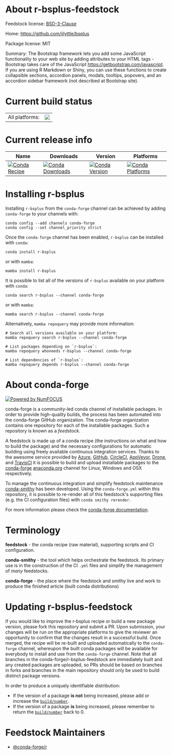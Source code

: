 About r-bsplus-feedstock
========================

Feedstock license: [BSD-3-Clause](https://github.com/conda-forge/r-bsplus-feedstock/blob/main/LICENSE.txt)

Home: https://github.com/ijlyttle/bsplus

Package license: MIT

Summary: The Bootstrap framework lets you add some JavaScript functionality to your web site by adding attributes to your HTML tags - Bootstrap takes care of the JavaScript <https://getbootstrap.com/javascript>. If you are using R Markdown or Shiny, you can use these functions to create collapsible sections, accordion panels, modals, tooltips, popovers, and an accordion sidebar framework (not described at Bootstrap site).

Current build status
====================


<table><tr><td>All platforms:</td>
    <td>
      <a href="https://dev.azure.com/conda-forge/feedstock-builds/_build/latest?definitionId=12938&branchName=main">
        <img src="https://dev.azure.com/conda-forge/feedstock-builds/_apis/build/status/r-bsplus-feedstock?branchName=main">
      </a>
    </td>
  </tr>
</table>

Current release info
====================

| Name | Downloads | Version | Platforms |
| --- | --- | --- | --- |
| [![Conda Recipe](https://img.shields.io/badge/recipe-r--bsplus-green.svg)](https://anaconda.org/conda-forge/r-bsplus) | [![Conda Downloads](https://img.shields.io/conda/dn/conda-forge/r-bsplus.svg)](https://anaconda.org/conda-forge/r-bsplus) | [![Conda Version](https://img.shields.io/conda/vn/conda-forge/r-bsplus.svg)](https://anaconda.org/conda-forge/r-bsplus) | [![Conda Platforms](https://img.shields.io/conda/pn/conda-forge/r-bsplus.svg)](https://anaconda.org/conda-forge/r-bsplus) |

Installing r-bsplus
===================

Installing `r-bsplus` from the `conda-forge` channel can be achieved by adding `conda-forge` to your channels with:

```
conda config --add channels conda-forge
conda config --set channel_priority strict
```

Once the `conda-forge` channel has been enabled, `r-bsplus` can be installed with `conda`:

```
conda install r-bsplus
```

or with `mamba`:

```
mamba install r-bsplus
```

It is possible to list all of the versions of `r-bsplus` available on your platform with `conda`:

```
conda search r-bsplus --channel conda-forge
```

or with `mamba`:

```
mamba search r-bsplus --channel conda-forge
```

Alternatively, `mamba repoquery` may provide more information:

```
# Search all versions available on your platform:
mamba repoquery search r-bsplus --channel conda-forge

# List packages depending on `r-bsplus`:
mamba repoquery whoneeds r-bsplus --channel conda-forge

# List dependencies of `r-bsplus`:
mamba repoquery depends r-bsplus --channel conda-forge
```


About conda-forge
=================

[![Powered by
NumFOCUS](https://img.shields.io/badge/powered%20by-NumFOCUS-orange.svg?style=flat&colorA=E1523D&colorB=007D8A)](https://numfocus.org)

conda-forge is a community-led conda channel of installable packages.
In order to provide high-quality builds, the process has been automated into the
conda-forge GitHub organization. The conda-forge organization contains one repository
for each of the installable packages. Such a repository is known as a *feedstock*.

A feedstock is made up of a conda recipe (the instructions on what and how to build
the package) and the necessary configurations for automatic building using freely
available continuous integration services. Thanks to the awesome service provided by
[Azure](https://azure.microsoft.com/en-us/services/devops/), [GitHub](https://github.com/),
[CircleCI](https://circleci.com/), [AppVeyor](https://www.appveyor.com/),
[Drone](https://cloud.drone.io/welcome), and [TravisCI](https://travis-ci.com/)
it is possible to build and upload installable packages to the
[conda-forge](https://anaconda.org/conda-forge) [anaconda.org](https://anaconda.org/)
channel for Linux, Windows and OSX respectively.

To manage the continuous integration and simplify feedstock maintenance
[conda-smithy](https://github.com/conda-forge/conda-smithy) has been developed.
Using the ``conda-forge.yml`` within this repository, it is possible to re-render all of
this feedstock's supporting files (e.g. the CI configuration files) with ``conda smithy rerender``.

For more information please check the [conda-forge documentation](https://conda-forge.org/docs/).

Terminology
===========

**feedstock** - the conda recipe (raw material), supporting scripts and CI configuration.

**conda-smithy** - the tool which helps orchestrate the feedstock.
                   Its primary use is in the construction of the CI ``.yml`` files
                   and simplify the management of *many* feedstocks.

**conda-forge** - the place where the feedstock and smithy live and work to
                  produce the finished article (built conda distributions)


Updating r-bsplus-feedstock
===========================

If you would like to improve the r-bsplus recipe or build a new
package version, please fork this repository and submit a PR. Upon submission,
your changes will be run on the appropriate platforms to give the reviewer an
opportunity to confirm that the changes result in a successful build. Once
merged, the recipe will be re-built and uploaded automatically to the
`conda-forge` channel, whereupon the built conda packages will be available for
everybody to install and use from the `conda-forge` channel.
Note that all branches in the conda-forge/r-bsplus-feedstock are
immediately built and any created packages are uploaded, so PRs should be based
on branches in forks and branches in the main repository should only be used to
build distinct package versions.

In order to produce a uniquely identifiable distribution:
 * If the version of a package **is not** being increased, please add or increase
   the [``build/number``](https://docs.conda.io/projects/conda-build/en/latest/resources/define-metadata.html#build-number-and-string).
 * If the version of a package **is** being increased, please remember to return
   the [``build/number``](https://docs.conda.io/projects/conda-build/en/latest/resources/define-metadata.html#build-number-and-string)
   back to 0.

Feedstock Maintainers
=====================

* [@conda-forge/r](https://github.com/conda-forge/r/)

